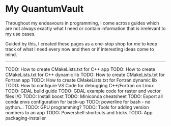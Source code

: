 # My QuantumVault

Throughout my endeavours in programming, I come across guides which are not always exactly what I need or contain information that is irrelevant to my use cases. 

Guided by this, I created these pages as a one-stop shop for me to keep track of what I need every now and then or if interesting ideas come to mind.

--------------

TODO: How to create CMakeLists.txt for C++ app
TODO: How to create CMakeLists.txt for C++ dynamic lib
TODO: How to create CMakeLists.txt for Fortran app
TODO: How to create CMakeLists.txt for Fortran dynamic lib
TODO: How to configure VS Code for debugging C++/Fortran on Linux
TODO: GDAL build guide
TODO: GDAL example code for raster and vector files I/O
TODO: Install boost
TODO: Miniconda cheatsheet
TODO: Export all conda envs configuration for back-up
TODO: powerline for bash - no python...
TODO: GPU programming?
TODO: Tools for adding version numbers to an app
TODO: Powershell shortcuts and tricks
TODO: App packaging-installer

